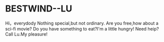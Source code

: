 # BESTWIND--LU
Hi，everydody
Nothing special,but not ordinary.
Are you free,how about a sci-fi movie?
Do you have something to eat?I'm a little hungry!
Need heip?Call Lu.My pleasure!

